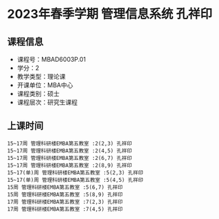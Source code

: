 # 2023年春季学期 管理信息系统 孔祥印






## 课程信息

- 课程号：MBAD6003P.01
- 学分：2
- 教学类型：理论课
- 开课单位：MBA中心
- 课程类别：硕士
- 课程层次：研究生课程

## 上课时间

```
15~17周 管理科研楼EMBA第五教室 :2(2,3) 孔祥印
15~17周 管理科研楼EMBA第五教室 :2(4,5) 孔祥印
15~17周 管理科研楼EMBA第五教室 :2(6,7) 孔祥印
15~17周 管理科研楼EMBA第五教室 :2(8,9) 孔祥印
15~17(单)周 管理科研楼EMBA第五教室 :5(2,3) 孔祥印
15~17(单)周 管理科研楼EMBA第五教室 :5(4,5) 孔祥印
15周 管理科研楼EMBA第五教室 :5(6,7) 孔祥印
15周 管理科研楼EMBA第五教室 :5(8,9) 孔祥印
17周 管理科研楼EMBA第五教室 :7(2,3) 孔祥印
17周 管理科研楼EMBA第五教室 :7(4,5) 孔祥印
```

